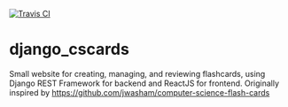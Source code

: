 [![Travis CI](https://travis-ci.com/B-T-D/django_cscards.svg?branch=master)](https://travis-ci.com/github/B-T-D/django_cscards)


# django_cscards
Small website for creating, managing, and reviewing flashcards, using Django REST Framework for backend and ReactJS for frontend. Originally inspired by https://github.com/jwasham/computer-science-flash-cards
